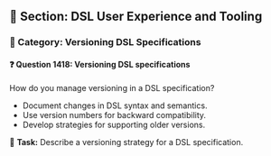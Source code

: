 ## 📘 Section: DSL User Experience and Tooling  
### 🔹 Category: Versioning DSL Specifications  
#### ❓ Question 1418: Versioning DSL specifications

How do you manage versioning in a DSL specification?

- Document changes in DSL syntax and semantics.
- Use version numbers for backward compatibility.
- Develop strategies for supporting older versions.

🔧 **Task:** Describe a versioning strategy for a DSL specification.
